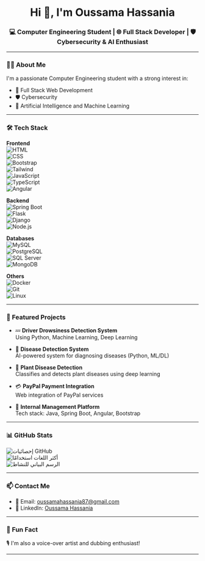 <h1 align="center">Hi 👋, I'm Oussama Hassania</h1>
<h3 align="center">💻 Computer Engineering Student | 🌐 Full Stack Developer | 🛡️ Cybersecurity & AI Enthusiast</h3>

---

### 👨‍💻 About Me
I'm a passionate Computer Engineering student with a strong interest in:
- 🔧 Full Stack Web Development
- 🛡️ Cybersecurity
- 🤖 Artificial Intelligence and Machine Learning

---

### 🛠️ Tech Stack

**Frontend**  
![HTML](https://img.shields.io/badge/-HTML5-E34F26?style=flat&logo=html5&logoColor=white)  
![CSS](https://img.shields.io/badge/-CSS3-1572B6?style=flat&logo=css3)  
![Bootstrap](https://img.shields.io/badge/-Bootstrap-563D7C?style=flat&logo=bootstrap)  
![Tailwind](https://img.shields.io/badge/-Tailwind_CSS-38B2AC?style=flat&logo=tailwind-css)  
![JavaScript](https://img.shields.io/badge/-JavaScript-F7DF1E?style=flat&logo=javascript&logoColor=black)  
![TypeScript](https://img.shields.io/badge/-TypeScript-3178C6?style=flat&logo=typescript)  
![Angular](https://img.shields.io/badge/-Angular-DD0031?style=flat&logo=angular)

**Backend**  
![Spring Boot](https://img.shields.io/badge/-Spring_Boot-6DB33F?style=flat&logo=spring-boot)  
![Flask](https://img.shields.io/badge/-Flask-000000?style=flat&logo=flask)  
![Django](https://img.shields.io/badge/-Django-092E20?style=flat&logo=django)  
![Node.js](https://img.shields.io/badge/-Node.js-339933?style=flat&logo=node.js)

**Databases**  
![MySQL](https://img.shields.io/badge/-MySQL-4479A1?style=flat&logo=mysql)  
![PostgreSQL](https://img.shields.io/badge/-PostgreSQL-336791?style=flat&logo=postgresql)  
![SQL Server](https://img.shields.io/badge/-SQL_Server-CC2927?style=flat&logo=microsoft-sql-server)  
![MongoDB](https://img.shields.io/badge/-MongoDB-47A248?style=flat&logo=mongodb)

**Others**  
![Docker](https://img.shields.io/badge/-Docker-2496ED?style=flat&logo=docker)  
![Git](https://img.shields.io/badge/-Git-F05032?style=flat&logo=git)  
![Linux](https://img.shields.io/badge/-Linux-FCC624?style=flat&logo=linux&logoColor=black)

---

### 🚀 Featured Projects

- 💤 **Driver Drowsiness Detection System**  
  Using Python, Machine Learning, Deep Learning

- 🧠 **Disease Detection System**  
  AI-powered system for diagnosing diseases (Python, ML/DL)

- 🌿 **Plant Disease Detection**  
  Classifies and detects plant diseases using deep learning

- 💳 **PayPal Payment Integration**  
  Web integration of PayPal services

- 🏢 **Internal Management Platform**  
  Tech stack: Java, Spring Boot, Angular, Bootstrap

---

### 📊 GitHub Stats

![إحصائيات GitHub](https://github-readme-stats.vercel.app/api?username=Oussamahassania&show_icons=true&theme=radical)  
![أكثر اللغات استخدامًا](https://github-readme-stats.vercel.app/api/top-langs/?username=Oussamahassania&layout=compact&theme=radical)  
![الرسم البياني للنشاط](https://github-readme-activity-graph.vercel.app/graph?username=Oussamahassania&theme=radical)

---

### 📫 Contact Me

- 📧 Email: [oussamahassania87@gmail.com](mailto:oussamahassania87@gmail.com)  
- 🔗 LinkedIn: [Oussama Hassania](https://www.linkedin.com/in/oussama-hassania)

---

### 🎤 Fun Fact
🎙️ I'm also a voice-over artist and dubbing enthusiast!

---
